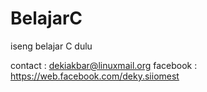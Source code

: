 # BelajarC
iseng belajar C dulu

contact : dekiakbar@linuxmail.org
facebook : https://web.facebook.com/deky.siiomest

